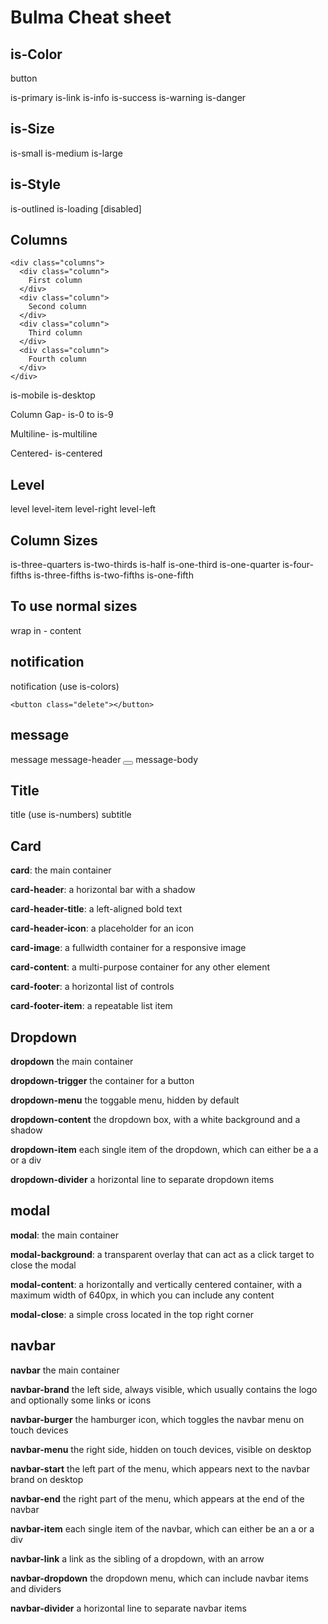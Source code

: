 # Bulma Cheat sheet

## is-Color

button

is-primary
is-link
is-info
is-success
is-warning
is-danger

## is-Size

is-small
is-medium
is-large

## is-Style

is-outlined
is-loading
[disabled]

## Columns

    <div class="columns">
      <div class="column">
        First column
      </div>
      <div class="column">
        Second column
      </div>
      <div class="column">
        Third column
      </div>
      <div class="column">
        Fourth column
      </div>
    </div>

is-mobile
is-desktop

Column Gap-
is-0 to is-9

Multiline-
is-multiline

Centered- 
is-centered

## Level

level
level-item
level-right
level-left


## Column Sizes

is-three-quarters
is-two-thirds
is-half
is-one-third
is-one-quarter
is-four-fifths
is-three-fifths
is-two-fifths
is-one-fifth

## To use normal sizes

wrap in - 
content

## notification

notification (use is-colors)

    <button class="delete"></button>

## message

message
message-header
    <button class="delete"></button>
message-body


## Title

title (use is-numbers)
subtitle

## Card

**card**: the main container

**card-header**: a horizontal bar with a shadow

**card-header-title**: a left-aligned bold text

**card-header-icon**: a placeholder for an icon

**card-image**: a fullwidth container for a responsive image

**card-content**: a multi-purpose container for any other element

**card-footer**: a horizontal list of controls

**card-footer-item**: a repeatable list item

## Dropdown

**dropdown** the main container

**dropdown-trigger** the container for a button

**dropdown-menu** the toggable menu, hidden by default

**dropdown-content** the dropdown box, with a white background and a shadow

**dropdown-item** each single item of the dropdown, which can either be a a or a div

**dropdown-divider** a horizontal line to separate dropdown items

## modal

**modal**: the main container

**modal-background**: a transparent overlay that can act as a click target to close the modal

**modal-content**: a horizontally and vertically centered container, with a maximum width of 640px, in which you can include any content

**modal-close**: a simple cross located in the top right corner

## navbar

**navbar** the main container

**navbar-brand** the left side, always visible, which usually contains the logo and optionally some links or icons

**navbar-burger** the hamburger icon, which toggles the navbar menu on touch devices

**navbar-menu** the right side, hidden on touch devices, visible on desktop

**navbar-start** the left part of the menu, which appears next to the navbar brand on desktop

**navbar-end** the right part of the menu, which appears at the end of the navbar

**navbar-item** each single item of the navbar, which can either be an a or a div

**navbar-link** a link as the sibling of a dropdown, with an arrow

**navbar-dropdown** the dropdown menu, which can include navbar items and dividers

**navbar-divider** a horizontal line to separate navbar items